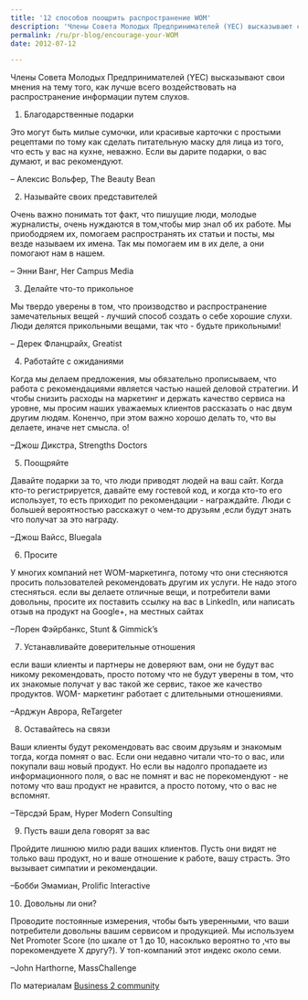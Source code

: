 ```yaml
---
title: '12 способов поощрить распространение WOM'
description: 'Члены Совета Молодых Предпринимателей (YEC) высказывают свои мнения на тему того, как лучше всего воздействовать на распространение информации путем слухов. 1. Благодарственные подарки'
permalink: /ru/pr-blog/encourage-your-WOM
date: 2012-07-12

---
```


Члены Совета Молодых Предпринимателей  (YEC)  высказывают свои мнения на тему того, как лучше всего воздействовать на распространение информации путем слухов.

1. Благодарственные подарки

Это могут быть милые сумочки, или красивые карточки с простыми рецептами по тому как сделать питательную маску для лица из того, что есть у вас на кухне, неважно. Если вы дарите подарки, о вас думают, и вас рекомендуют.

– Алексис Вольфер, The Beauty Bean

2. Называйте своих представителей

Очень важно понимать тот факт, что пишущие люди, молодые журналисты, очень нуждаются в том,чтобы мир знал об их работе. Мы приободряем их, помогаем распространять их статьи и посты, мы везде называем их имена.  Так мы помогаем им в их деле, а они помогают нам в нашем.

– Энни Ванг, Her Campus Media

3. Делайте что-то прикольное

Мы твердо уверены в том, что производство и распространение замечательных вещей - лучший способ создать о себе хорошие слухи. Люди делятся прикольными вещами, так что - будьте прикольными!

– Дерек Фланцрайх, Greatist

4. Работайте с ожиданиями

Когда мы делаем предложения, мы обязательно прописываем, что работа с рекомендациями является частью нашей деловой стратегии. И чтобы снизить расходы на маркетинг и держать качество сервиса на уровне, мы просим наших уважаемых клиентов  рассказать о нас двум другим людям. Коненчо, при этом важно хорошо делать то, что вы делаете, иначе нет смысла.  o!

–Джош Дикстра, Strengths Doctors

5. Поощряйте

Давайте подарки за то, что люди приводят людей на ваш сайт. Когда кто-то регистрируется, давайте ему гостевой код, и когда кто-то его использует, то есть приходит по рекомендации - награждайте. Люди с большей вероятностью расскажут о чем-то друзьям ,если будут знать что получат за это награду.

–Джош Вайсс, Bluegala

6. Просите

У многих компаний нет WOM-маркетинга, потому что они стесняются просить пользователей рекомендовать другим их услуги. Не надо этого стесняться. если вы делаете отличные вещи, и потребители вами довольны, просите их поставить ссылку на вас в  LinkedIn, или написать отзыв на продукт на  Google+, на местных сайтах

–Лорен Фэйрбанкс, Stunt & Gimmick’s

7. Устанавливайте доверительные отношения

если ваши клиенты и партнеры не доверяют вам, они не будут вас никому рекомендовать, просто потому что не будут уверены в том, что их знакомые получат у вас такой же сервис, такое же качество продуктов. WOM- маркетинг работает с длительными отношениями.

–Арджун Аврора, ReTargeter

8. Оставайтесь на связи

Ваши клиенты будут рекомендовать вас своим друзьям и знакомым тогда, когда помнят о вас. Если они недавно читали что-то о вас, или покупали ваш новый продукт. Но если вы надолго пропадаете из информационного поля, о вас не помнят и вас не порекомендуют - не потому что ваш продукт не нравится, а просто потому, что о вас не вспомнят.

–Тёрсдэй Брам, Hyper Modern Consulting

09. Пусть ваши дела говорят за вас

Пройдите лишнюю милю ради ваших клиентов. Пусть они видят не только ваш продукт, но и ваше отношение к работе, вашу страсть. Это вызывает симпатии и рекомендации.

–Бобби Эмамиан, Prolific Interactive

10. Довольны ли они?

Проводите постоянные измерения, чтобы быть уверенными, что ваши потребители довольны вашим сервисом и продукцией. Мы используем Net Promoter Score (по шкале от 1 до 10, насоклько вероятно то ,что вы порекомендуете  X другу?). У топ-компаний этот индекс около семи.

–John Harthorne, MassChallenge

По материалам <a href="https://www.business2community.com/startups/12-ways-to-encourage-word-of-mouth-referrals-0209445">Business 2 community </a>

